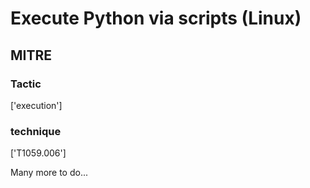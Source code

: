 # Execute Python via scripts (Linux)

## MITRE

### Tactic
['execution']

### technique
['T1059.006']

Many more to do...
